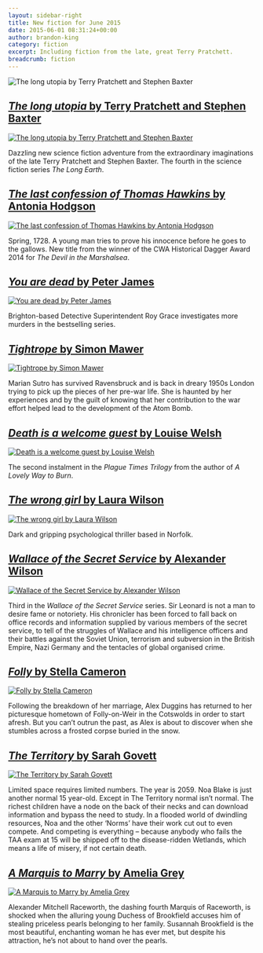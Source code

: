 ```yaml
---
layout: sidebar-right
title: New fiction for June 2015
date: 2015-06-01 08:31:24+00:00
author: brandon-king
category: fiction
excerpt: Including fiction from the late, great Terry Pratchett.
breadcrumb: fiction
---
```

![The long utopia by Terry Pratchett and Stephen Baxter](/images/featured/featured-the-long-utopia.jpg)

## [<cite>The long utopia</cite> by Terry Pratchett and Stephen Baxter](https://suffolk.spydus.co.uk/cgi-bin/spydus.exe/ENQ/OPAC/BIBENQ/18117335?QRY=CTIBIB%3C%20IRN(49561911)&QRYTEXT=The%20long%20utopia)

[![The long utopia by Terry Pratchett and Stephen Baxter](/images/article/the-long-utopia.jpg)](https://suffolk.spydus.co.uk/cgi-bin/spydus.exe/ENQ/OPAC/BIBENQ/18117335?QRY=CTIBIB%3C%20IRN(49561911)&QRYTEXT=The%20long%20utopia)

Dazzling new science fiction adventure from the extraordinary imaginations of the late Terry Pratchett and Stephen Baxter. The fourth in the science fiction series <cite>The Long Earth</cite>.

## [<cite>The last confession of Thomas Hawkins</cite> by Antonia Hodgson](https://suffolk.spydus.co.uk/cgi-bin/spydus.exe/ENQ/OPAC/BIBENQ/18125963?QRY=CTIBIB%3C%20IRN(46652666)&QRYTEXT=The%20last%20confession%20of%20Thomas%20Hawkins)

[![The last confession of Thomas Hawkins by Antonia Hodgson](/images/article/the-last-confession-of-thomas-hawkins.jpg)](https://suffolk.spydus.co.uk/cgi-bin/spydus.exe/ENQ/OPAC/BIBENQ/18125963?QRY=CTIBIB%3C%20IRN(46652666)&QRYTEXT=The%20last%20confession%20of%20Thomas%20Hawkins)

Spring, 1728. A young man tries to prove his innocence before he goes to the gallows. New title from the winner of the CWA Historical Dagger Award 2014 for <cite>The Devil in the Marshalsea</cite>.

## [<cite>You are dead</cite> by Peter James](https://suffolk.spydus.co.uk/cgi-bin/spydus.exe/ENQ/OPAC/BIBENQ/18129047?QRY=CTIBIB%3C%20IRN(47843102)&QRYTEXT=You%20are%20dead)

[![You are dead by Peter James](/images/article/you-are-dead.jpg)](https://suffolk.spydus.co.uk/cgi-bin/spydus.exe/ENQ/OPAC/BIBENQ/18129047?QRY=CTIBIB%3C%20IRN(47843102)&QRYTEXT=You%20are%20dead)

Brighton-based Detective Superintendent Roy Grace investigates more murders in the bestselling series.

## [<cite>Tightrope</cite> by Simon Mawer](https://suffolk.spydus.co.uk/cgi-bin/spydus.exe/ENQ/OPAC/BIBENQ/18131349?QRY=CTIBIB%3C%20IRN(152811)&QRYTEXT=Tightrope)

[![Tightrope by Simon Mawer](/images/article/tightrope.jpg)](https://suffolk.spydus.co.uk/cgi-bin/spydus.exe/ENQ/OPAC/BIBENQ/18131349?QRY=CTIBIB%3C%20IRN(152811)&QRYTEXT=Tightrope)

Marian Sutro has survived Ravensbruck and is back in dreary 1950s London trying to pick up the pieces of her pre-war life. She is haunted by her experiences and by the guilt of knowing that her contribution to the war effort helped lead to the development of the Atom Bomb.

## [<cite>Death is a welcome guest</cite> by Louise Welsh](https://suffolk.spydus.co.uk/cgi-bin/spydus.exe/ENQ/OPAC/BIBENQ/18133337?QRY=CTIBIB%3C%20IRN(49289885)&QRYTEXT=Death%20is%20a%20welcome%20guest)

[![Death is a welcome guest by Louise Welsh](/images/article/death-is-a-welcome-guest.jpg)](https://suffolk.spydus.co.uk/cgi-bin/spydus.exe/ENQ/OPAC/BIBENQ/18133337?QRY=CTIBIB%3C%20IRN(49289885)&QRYTEXT=Death%20is%20a%20welcome%20guest)

The second instalment in the <cite>Plague Times Trilogy</cite> from the author of <cite>A Lovely Way to Burn</cite>.

## [<cite>The wrong girl</cite> by Laura Wilson](https://suffolk.spydus.co.uk/cgi-bin/spydus.exe/ENQ/OPAC/BIBENQ/18135345?QRY=CTIBIB%3C%20IRN(656968)&QRYTEXT=The%20wrong%20girl)

[![The wrong girl by Laura Wilson](/images/article/the-wrong-girl.jpg)](https://suffolk.spydus.co.uk/cgi-bin/spydus.exe/ENQ/OPAC/BIBENQ/18135345?QRY=CTIBIB%3C%20IRN(656968)&QRYTEXT=The%20wrong%20girl)

Dark and gripping psychological thriller based in Norfolk.

## [<cite>Wallace of the Secret Service</cite> by Alexander Wilson](http://suffolklibraries.lib.overdrive.com/B30781EB-584C-415F-8D62-ED2D3D691CFA/10/50/en/ContentDetails.htm?id=5F4311D1-6BA5-4860-9B33-669B12A87390)

[![Wallace of the Secret Service by Alexander Wilson](/images/article/wallace-of-the-secret-service.jpg)](http://suffolklibraries.lib.overdrive.com/B30781EB-584C-415F-8D62-ED2D3D691CFA/10/50/en/ContentDetails.htm?id=5F4311D1-6BA5-4860-9B33-669B12A87390)

Third in the <cite>Wallace of the Secret Service</cite> series. Sir Leonard is not a man to desire fame or notoriety. His chronicler has been forced to fall back on office records and information supplied by various members of the secret service, to tell of the struggles of Wallace and his intelligence officers and their battles against the Soviet Union, terrorism and subversion in the British Empire, Nazi Germany and the tentacles of global organised crime.

## [<cite>Folly</cite> by Stella Cameron](http://suffolklibraries.lib.overdrive.com/B30781EB-584C-415F-8D62-ED2D3D691CFA/10/50/en/ContentDetails.htm?id=E3548A3C-48A2-4561-A6EA-611B101C7712)

[![Folly by Stella Cameron](/images/article/folly.jpg)](http://suffolklibraries.lib.overdrive.com/B30781EB-584C-415F-8D62-ED2D3D691CFA/10/50/en/ContentDetails.htm?id=E3548A3C-48A2-4561-A6EA-611B101C7712)

Following the breakdown of her marriage, Alex Duggins has returned to her picturesque hometown of Folly-on-Weir in the Cotswolds in order to start afresh. But you can&#8217;t outrun the past, as Alex is about to discover when she stumbles across a frosted corpse buried in the snow.

## [<cite>The Territory</cite> by Sarah Govett](http://suffolklibraries.lib.overdrive.com/B30781EB-584C-415F-8D62-ED2D3D691CFA/10/50/en/ContentDetails.htm?id=5A8D8883-B313-4AFA-81B1-15226A68B6EB)

[![The Territory by Sarah Govett](/images/article/the-territory.jpg)](http://suffolklibraries.lib.overdrive.com/B30781EB-584C-415F-8D62-ED2D3D691CFA/10/50/en/ContentDetails.htm?id=5A8D8883-B313-4AFA-81B1-15226A68B6EB)

Limited space requires limited numbers. The year is 2059. Noa Blake is just another normal 15 year-old. Except in The Territory normal isn&#8217;t normal. The richest children have a node on the back of their necks and can download information and bypass the need to study. In a flooded world of dwindling resources, Noa and the other &#8216;Norms&#8217; have their work cut out to even compete. And competing is everything – because anybody who fails the TAA exam at 15 will be shipped off to the disease-ridden Wetlands, which means a life of misery, if not certain death.

## [<cite>A Marquis to Marry</cite> by Amelia Grey](http://suffolklibraries.lib.overdrive.com/B30781EB-584C-415F-8D62-ED2D3D691CFA/10/50/en/ContentDetails.htm?id=DF2C0D5C-018A-4662-AD82-1EE94CE977ED)

[![A Marquis to Marry by Amelia Grey](/images/article/a-marquis-to-marry.jpg)](http://suffolklibraries.lib.overdrive.com/B30781EB-584C-415F-8D62-ED2D3D691CFA/10/50/en/ContentDetails.htm?id=DF2C0D5C-018A-4662-AD82-1EE94CE977ED)

Alexander Mitchell Raceworth, the dashing fourth Marquis of Raceworth, is shocked when the alluring young Duchess of Brookfield accuses him of stealing priceless pearls belonging to her family. Susannah Brookfield is the most beautiful, enchanting woman he has ever met, but despite his attraction, he&#8217;s not about to hand over the pearls.
